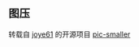 ## 图压

转载自 [joye61](https://github.com/joye61) 的开源项目 [pic-smaller](https://github.com/joye61/pic-smaller)

